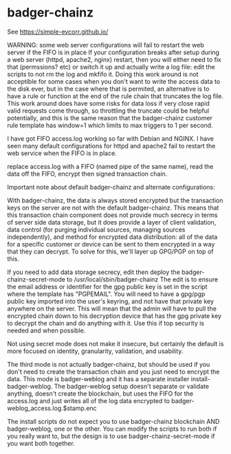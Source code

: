 # badger-chainz

See https://simple-evcorr.github.io/

WARNING: some web server configurations will fail to restart the web server if the FIFO is in place
If your configuration breaks after setup during a web server (httpd, apache2, nginx) restart, then you will either need to fix that (permssions? etc) or switch
it up and actually write a log file: edit the scripts to not rm the log and mkfifo it. Doing this work around is not acceptible for some cases when you don't want to write the access data to the disk ever, but in the case where that is permited, an alternative is to have a rule or function at the end of the rule chain that truncates the log file. This work around does have some risks for data loss if very close rapid valid requests come through, so throttling the truncate could be helpful potentially, and this is the same reason that the badger-chainz customer rule template has window=1 which limits to max triggers to 1 per second.

I have got FIFO access.log working so far with Debian and NGINX. I have seen many default configurations for httpd and apache2 fail to restart the web service when the FIFO is in place.

replace access.log with a FIFO (named pipe of the same name), read the data off the FIFO, encrypt then signed transaction chain.

Important note about default badger-chainz and alternate configurations:

With badger-chainz, the data is always stored encrypted but the transaction keys on the server are not with the default badger-chainz. This means that this transaction chain component does not provide much secrecy in terms of server side data storage, but it does provide a layer of client validation, data control (for purging individual sources, managing sources independently), and method for encrypted data distribution: all of the data for a specific customer or device can be sent to them encrypted in a way that they can decrypt. To solve for this, we'll layer up GPG/PGP on top of this.

If you need to add data storage secrecy, edit then deploy the badger-chainz-secret-mode to /usr/local/sbin/badger-chainz
The edit is to ensure the email address or identifier for the gpg public key is set in the script where the template has "PGPEMAIL".
You will need to have a gpg/pgp public key imported into the user's keyring, and not have that private key anywhere on the server.
This will mean that the admin will have to pull the encrypted chain down to his decryption device that has the gpg private key to decrypt
the chain and do anything with it. Use this if top security is needed and when possible.

Not using secret mode does not make it insecure, but certainly the default is more focused on identity, granularity, validation, and usability.

The third mode is not actually badger-chainz, but should be used if you don't need to create the transaction chain and you just need to encrypt the data.
This mode is badger-weblog and it has a separate installer install-badger-weblog. The badger-weblog setup doesn't separate or validate anything, doesn't create
the blockchain, but uses the FIFO for the access.log and just writes all of the log data encrypted to badger-weblog_access.log.$stamp.enc

The install scripts do not expect you to use badger-chainz blockchain AND badger-weblog, one or the other. You can modify the scripts to run both if you really want to, but the design is to use badger-chainz-secret-mode if you want both together.



